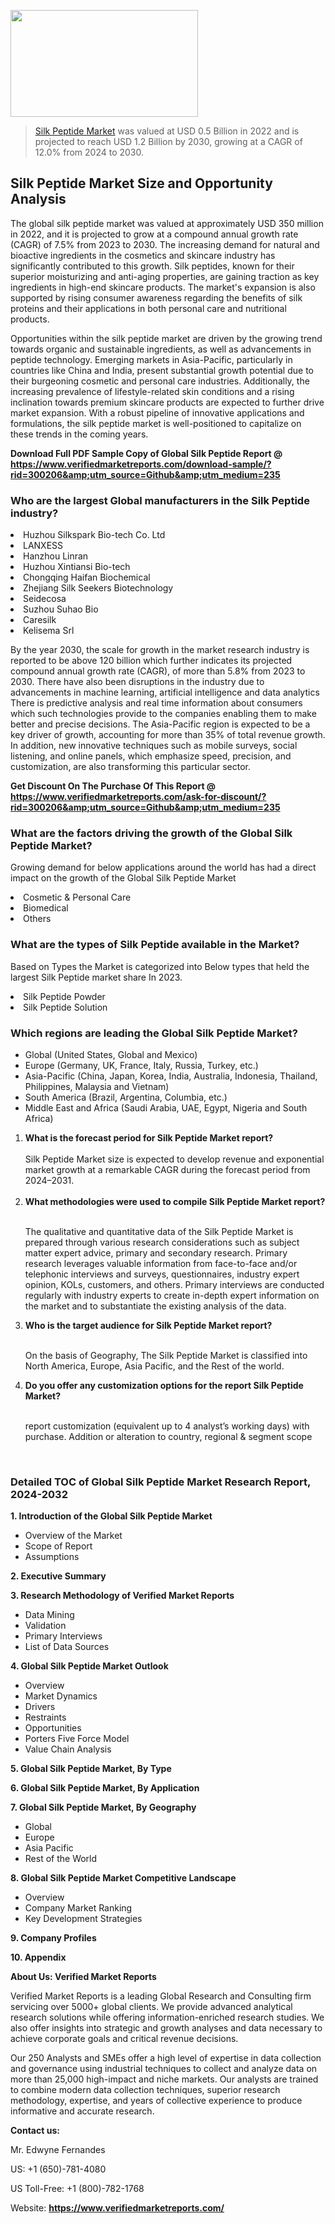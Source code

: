 <img src="https://ffe5etoiles.com/wp-content/uploads/2024/12/MST1-300x171.png" alt="" width="300" height="171" class="alignnone size-medium wp-image-20088" /><blockquote><p><p><a href="https://www.verifiedmarketreports.com/download-sample/?rid=300206&utm_source=Github&utm_medium=235" target="_blank">Silk Peptide Market</a> was valued at USD 0.5 Billion in 2022 and is projected to reach USD 1.2 Billion by 2030, growing at a CAGR of 12.0% from 2024 to 2030.</p></blockquote><p><h2>Silk Peptide Market Size and Opportunity Analysis</h2> <p>The global silk peptide market was valued at approximately USD 350 million in 2022, and it is projected to grow at a compound annual growth rate (CAGR) of 7.5% from 2023 to 2030. The increasing demand for natural and bioactive ingredients in the cosmetics and skincare industry has significantly contributed to this growth. Silk peptides, known for their superior moisturizing and anti-aging properties, are gaining traction as key ingredients in high-end skincare products. The market's expansion is also supported by rising consumer awareness regarding the benefits of silk proteins and their applications in both personal care and nutritional products.</p> <p>Opportunities within the silk peptide market are driven by the growing trend towards organic and sustainable ingredients, as well as advancements in peptide technology. Emerging markets in Asia-Pacific, particularly in countries like China and India, present substantial growth potential due to their burgeoning cosmetic and personal care industries. Additionally, the increasing prevalence of lifestyle-related skin conditions and a rising inclination towards premium skincare products are expected to further drive market expansion. With a robust pipeline of innovative applications and formulations, the silk peptide market is well-positioned to capitalize on these trends in the coming years.</p> </p><p class=""><strong>Download Full PDF Sample Copy of Global Silk Peptide Report @ <a href="https://www.verifiedmarketreports.com/download-sample/?rid=300206&amp;utm_source=Github&amp;utm_medium=235" target="_blank">https://www.verifiedmarketreports.com/download-sample/?rid=300206&amp;utm_source=Github&amp;utm_medium=235</a></strong></p><h3 id="" class="">Who are the largest Global manufacturers in the Silk Peptide industry?</h3><p><li>Huzhou Silkspark Bio-tech Co. Ltd</li><li> LANXESS</li><li> Hanzhou Linran</li><li> Huzhou Xintiansi Bio-tech</li><li> Chongqing Haifan Biochemical</li><li> Zhejiang Silk Seekers Biotechnology</li><li> Seidecosa</li><li> Suzhou Suhao Bio</li><li> Caresilk</li><li> Kelisema Srl</li></p><div class=""><div class="" dir="" data-message-author-role="" data-message-id="" data-message-model-slug=""><div class=""><div class=""><div class=""><div class="" dir="" data-message-author-role="" data-message-id="" data-message-model-slug=""><div class=""><div class=""><p>By the year 2030, the scale for growth in the market research industry is reported to be above 120 billion which further indicates its projected compound annual growth rate (CAGR), of more than 5.8% from 2023 to 2030. There have also been disruptions in the industry due to advancements in machine learning, artificial intelligence and data analytics There is predictive analysis and real time information about consumers which such technologies provide to the companies enabling them to make better and precise decisions. The Asia-Pacific region is expected to be a key driver of growth, accounting for more than 35% of total revenue growth. In addition, new innovative techniques such as mobile surveys, social listening, and online panels, which emphasize speed, precision, and customization, are also transforming this particular sector.</p><p><strong>Get Discount On The Purchase Of This Report @&nbsp; <a href="https://www.verifiedmarketreports.com/ask-for-discount/?rid=300206&amp;utm_source=Github&amp;utm_medium=235" target="_blank">https://www.verifiedmarketreports.com/ask-for-discount/?rid=300206&amp;utm_source=Github&amp;utm_medium=235</a></strong></p></div></div></div></div></div></div></div></div><h3 id="" class="">What are the factors driving the growth of the Global Silk Peptide Market?</h3><p id="" class="">Growing demand for below applications around the world has had a direct impact on the growth of the Global Silk Peptide Market</p><p id="" class=""><li>Cosmetic & Personal Care</li><li> Biomedical</li><li> Others</li></p><h3 id="" class="">What are the types of Silk Peptide available in the Market?</h3><p id="" class="">Based on Types the Market is categorized into Below types that held the largest Silk Peptide market share In 2023.</p><p id="" class=""><li>Silk Peptide Powder</li><li> Silk Peptide Solution</li></p><h3 id="" class="">Which regions are leading the Global Silk Peptide Market?</h3><ul><li>Global (United States, Global and Mexico)</li><li>Europe (Germany, UK, France, Italy, Russia, Turkey, etc.)</li><li>Asia-Pacific (China, Japan, Korea, India, Australia, Indonesia, Thailand, Philippines, Malaysia and Vietnam)</li><li>South America (Brazil, Argentina, Columbia, etc.)</li><li>Middle East and Africa (Saudi Arabia, UAE, Egypt, Nigeria and South Africa)</li></ul><p><ol><li><strong>What is the forecast period for Silk Peptide Market report?<br /></strong><br /><span data-sheets-root="1" data-sheets-value="{&quot;1&quot;:2,&quot;2&quot;:&quot;XXXX size is expected to develop revenue and exponential market growth at a remarkable CAGR during the forecast period from 2024&ndash;2030.&quot;}" data-sheets-userformat="{&quot;2&quot;:12674,&quot;4&quot;:{&quot;1&quot;:2,&quot;2&quot;:16776960},&quot;10&quot;:2,&quot;11&quot;:0,&quot;15&quot;:&quot;Arial&quot;,&quot;16&quot;:12}">Silk Peptide Market size is expected to develop revenue and exponential market growth at a remarkable CAGR during the forecast period from 2024&ndash;2031.</span><br /><br /></li><li><strong>What methodologies were used to compile Silk Peptide Market report?<br /><br /></strong><p>The qualitative and quantitative data of the&nbsp;Silk Peptide Market is prepared through various research considerations such as subject matter expert advice, primary and secondary research. Primary research leverages valuable information from face-to-face and/or telephonic interviews and surveys, questionnaires, industry expert opinion, KOLs, customers, and others. Primary interviews are conducted regularly with industry experts to create in-depth expert information on the market and to substantiate the existing analysis of the data.&nbsp;</p></li><li><strong>Who is the target audience for Silk Peptide Market report?<br /><br /></strong><p>On the basis of Geography, The&nbsp;Silk Peptide Market is classified into North America, Europe, Asia Pacific, and the Rest of the world.</p></li><li><strong>Do you offer any customization options for the report Silk Peptide Market?<br /><br /></strong><p>report customization (equivalent up to 4 analyst&rsquo;s working days) with purchase. Addition or alteration to country, regional &amp; segment scope</p><p>&nbsp;</p></li></ol></p><h3 id="" class="">Detailed TOC of Global Silk Peptide Market Research Report, 2024-2032</h3><p id="" class=""><strong>1. Introduction of the Global Silk Peptide Market</strong></p><ul><li>Overview of the Market</li><li>Scope of Report</li><li>Assumptions</li></ul><p id="" class=""><strong>2. Executive Summary</strong></p><p id="" class=""><strong>3. Research Methodology of&nbsp;Verified Market Reports</strong></p><ul><li>Data Mining</li><li>Validation</li><li>Primary Interviews</li><li>List of Data Sources</li></ul><p id="" class=""><strong>4. Global Silk Peptide Market Outlook</strong></p><ul><li>Overview</li><li>Market Dynamics</li><li>Drivers</li><li>Restraints</li><li>Opportunities</li><li>Porters Five Force Model</li><li>Value Chain Analysis</li></ul><p id="" class=""><strong>5. Global Silk Peptide Market, By&nbsp;Type</strong></p><p id="" class=""><strong>6. Global Silk Peptide Market, By Application</strong></p><p id="" class=""><strong>7. Global Silk Peptide Market, By Geography</strong></p><ul><li>Global</li><li>Europe</li><li>Asia Pacific</li><li>Rest of the World</li></ul><p id="" class=""><strong>8. Global Silk Peptide Market Competitive Landscape</strong></p><ul><li>Overview</li><li>Company Market Ranking</li><li>Key Development Strategies</li></ul><p id="" class=""><strong>9. Company Profiles</strong></p><p id="" class=""><strong>10. Appendix</strong></p><p id="" class=""><strong>About Us: Verified Market Reports</strong></p><p id="" class="">Verified Market Reports is a leading Global Research and Consulting firm servicing over 5000+ global clients. We provide advanced analytical research solutions while offering information-enriched research studies. We also offer insights into strategic and growth analyses and data necessary to achieve corporate goals and critical revenue decisions.</p><p id="" class="">Our 250 Analysts and SMEs offer a high level of expertise in data collection and governance using industrial techniques to collect and analyze data on more than 25,000 high-impact and niche markets. Our analysts are trained to combine modern data collection techniques, superior research methodology, expertise, and years of collective experience to produce informative and accurate research.</p><p id="" class=""><strong>Contact us:</strong></p><p id="" class="">Mr. Edwyne Fernandes</p><p id="" class="">US: +1 (650)-781-4080</p><p id="" class="">US Toll-Free: +1 (800)-782-1768</p><p id="" class="">Website: <a target="" data-test-app-aware-link=""><strong>https://www.verifiedmarketreports.com/</strong></a></p>
